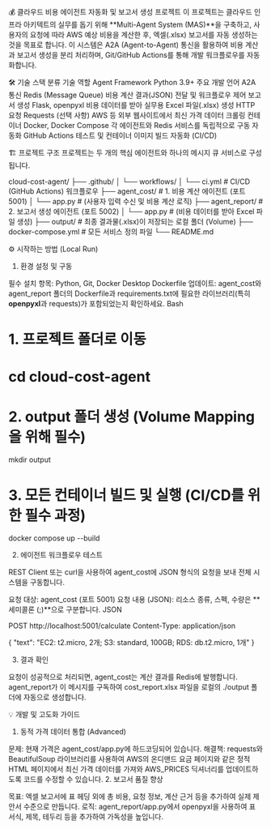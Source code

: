 💰 클라우드 비용 에이전트 자동화 및 보고서 생성 프로젝트
이 프로젝트는 클라우드 인프라 아키텍트의 실무를 돕기 위해 **Multi-Agent System (MAS)**을 구축하고, 사용자의 요청에 따라 AWS 예상 비용을 계산한 후, 엑셀(.xlsx) 보고서를 자동 생성하는 것을 목표로 합니다.
이 시스템은 A2A (Agent-to-Agent) 통신을 활용하여 비용 계산과 보고서 생성을 분리 처리하며, Git/GitHub Actions를 통해 개발 워크플로우를 자동화합니다.

🛠️ 기술 스택
분류	기술	역할
Agent Framework	Python 3.9+	주요 개발 언어
A2A 통신	Redis (Message Queue)	비용 계산 결과(JSON) 전달 및 워크플로우 제어
보고서 생성	Flask, openpyxl	비용 데이터를 받아 실무용 Excel 파일(.xlsx) 생성
HTTP 요청	Requests	(선택 사항) AWS 등 외부 웹사이트에서 최신 가격 데이터 크롤링
컨테이너	Docker, Docker Compose	각 에이전트와 Redis 서비스를 독립적으로 구동
자동화	GitHub Actions	테스트 및 컨테이너 이미지 빌드 자동화 (CI/CD)

🏗️ 프로젝트 구조
프로젝트는 두 개의 핵심 에이전트와 하나의 메시지 큐 서비스로 구성됩니다.

cloud-cost-agent/
├── .github/
│   └── workflows/
│       └── ci.yml                 # CI/CD (GitHub Actions) 워크플로우
├── agent_cost/                    # 1. 비용 계산 에이전트 (포트 5001)
│   └── app.py                     # (사용자 입력 수신 및 비용 계산 로직)
├── agent_report/                  # 2. 보고서 생성 에이전트 (포트 5002)
│   └── app.py                     # (비용 데이터를 받아 Excel 파일 생성)
├── output/                        # 최종 결과물(.xlsx)이 저장되는 로컬 폴더 (Volume)
├── docker-compose.yml             # 모든 서비스 정의 파일
└── README.md

⚙️ 시작하는 방법 (Local Run)

1. 환경 설정 및 구동

필수 설치 항목: Python, Git, Docker Desktop
Dockerfile 업데이트: agent_cost와 agent_report 폴더의 Dockerfile과 requirements.txt에 필요한 라이브러리(특히 **openpyxl**과 requests)가 포함되었는지 확인하세요.
Bash

# 1. 프로젝트 폴더로 이동
# cd cloud-cost-agent

# 2. output 폴더 생성 (Volume Mapping을 위해 필수)
mkdir output

# 3. 모든 컨테이너 빌드 및 실행 (CI/CD를 위한 필수 과정)
docker compose up --build


2. 에이전트 워크플로우 테스트

REST Client 또는 curl을 사용하여 agent_cost에 JSON 형식의 요청을 보내 전체 시스템을 구동합니다.

요청 대상: agent_cost (포트 5001)
요청 내용 (JSON): 리소스 종류, 스펙, 수량은 **세미콜론 (;)**으로 구분합니다.
JSON

POST http://localhost:5001/calculate
Content-Type: application/json

{
    "text": "EC2: t2.micro, 2개; S3: standard, 100GB; RDS: db.t2.micro, 1개"
}


3. 결과 확인

요청이 성공적으로 처리되면, agent_cost는 계산 결과를 Redis에 발행합니다.
agent_report가 이 메시지를 구독하여 cost_report.xlsx 파일을 로컬의 ./output 폴더에 자동으로 생성합니다.


💡 개발 및 고도화 가이드

1. 동적 가격 데이터 통합 (Advanced)

문제: 현재 가격은 agent_cost/app.py에 하드코딩되어 있습니다.
해결책: requests와 BeautifulSoup 라이브러리를 사용하여 AWS의 온디맨드 요금 페이지와 같은 정적 HTML 페이지에서 최신 가격 데이터를 가져와 AWS_PRICES 딕셔너리를 업데이트하도록 코드를 수정할 수 있습니다.
2. 보고서 품질 향상

목표: 엑셀 보고서에 표 헤딩 외에 총 비용, 요청 정보, 계산 근거 등을 추가하여 실제 제안서 수준으로 만듭니다.
로직: agent_report/app.py에서 openpyxl을 사용하여 표 서식, 제목, 테두리 등을 추가하여 가독성을 높입니다.
